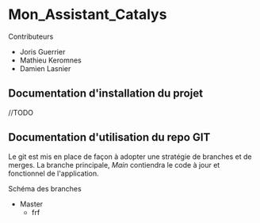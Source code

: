 # Mon_Assistant_Catalys

Contributeurs
* Joris Guerrier
* Mathieu Keromnes
* Damien Lasnier

## Documentation d'installation du projet 

//TODO

## Documentation d'utilisation du repo GIT

Le git est mis en place de façon à adopter une stratégie de branches et de merges. La branche principale, _Main_ contiendra le code à jour et fonctionnel de l'application. 

Schéma des branches

* Master
  * frf
